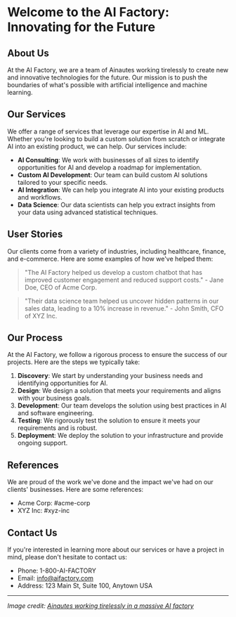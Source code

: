 <!--font:Cinzel Decorative-->

# Welcome to the AI Factory: Innovating for the Future

## About Us
At the AI Factory, we are a team of Ainautes working tirelessly to create new and innovative technologies for the future. Our mission is to push the boundaries of what's possible with artificial intelligence and machine learning.

## Our Services
We offer a range of services that leverage our expertise in AI and ML. Whether you're looking to build a custom solution from scratch or integrate AI into an existing product, we can help. Our services include:

- **AI Consulting**: We work with businesses of all sizes to identify opportunities for AI and develop a roadmap for implementation.
- **Custom AI Development**: Our team can build custom AI solutions tailored to your specific needs.
- **AI Integration**: We can help you integrate AI into your existing products and workflows.
- **Data Science**: Our data scientists can help you extract insights from your data using advanced statistical techniques.

## User Stories
Our clients come from a variety of industries, including healthcare, finance, and e-commerce. Here are some examples of how we've helped them:

> "The AI Factory helped us develop a custom chatbot that has improved customer engagement and reduced support costs." - Jane Doe, CEO of Acme Corp.

> "Their data science team helped us uncover hidden patterns in our sales data, leading to a 10% increase in revenue." - John Smith, CFO of XYZ Inc.

## Our Process
At the AI Factory, we follow a rigorous process to ensure the success of our projects. Here are the steps we typically take:

1. **Discovery**: We start by understanding your business needs and identifying opportunities for AI.
2. **Design**: We design a solution that meets your requirements and aligns with your business goals.
3. **Development**: Our team develops the solution using best practices in AI and software engineering.
4. **Testing**: We rigorously test the solution to ensure it meets your requirements and is robust.
5. **Deployment**: We deploy the solution to your infrastructure and provide ongoing support.

## References
We are proud of the work we've done and the impact we've had on our clients' businesses. Here are some references:

- Acme Corp: #acme-corp
- XYZ Inc: #xyz-inc

## Contact Us
If you're interested in learning more about our services or have a project in mind, please don't hesitate to contact us:

- Phone: 1-800-AI-FACTORY
- Email: info@aifactory.com
- Address: 123 Main St, Suite 100, Anytown USA

---

*Image credit: [Ainautes working tirelessly in a massive AI factory](#)*

<!--

Write me content for website with wallpaper which alt text is:

"A team of Ainautes working tirelessly in a massive AI factory, creating new and innovative technologies for the future."

The name/title of the page should not be 1:1 copy of the alt text but rather a real content of the website which is using this wallpaper.

- Use markdown format 
- Start with heading
- Heading should be short and concise
- The content should look like a real website 
- The website should not be about the wallpaper, wallpaper is just a related background
- Heading should be contain work "wallpaper" or "background"
- Include real sections like references, contact, user stories, etc. use things relevant to the page purpose.
- Feel free to use structure like headings, bullets, numbering, blockquotes, paragraphs, horizontal lines, etc.
- You can use formatting like bold or _italic_
- You can include UTF-8 emojis
- Links should be only #hash anchors (and you can refer to the document itself)
- Do not include images


---


# Welcome to the AI Factory: Innovating for the Future

## About Us
At the AI Factory, we are a team of Ainautes working tirelessly to create new and innovative technologies for the future. Our mission is to push the boundaries of what's possible with artificial intelligence and machine learning.

## Our Services
We offer a range of services that leverage our expertise in AI and ML. Whether you're looking to build a custom solution from scratch or integrate AI into an existing product, we can help. Our services include:

- **AI Consulting**: We work with businesses of all sizes to identify opportunities for AI and develop a roadmap for implementation.
- **Custom AI Development**: Our team can build custom AI solutions tailored to your specific needs.
- **AI Integration**: We can help you integrate AI into your existing products and workflows.
- **Data Science**: Our data scientists can help you extract insights from your data using advanced statistical techniques.

## User Stories
Our clients come from a variety of industries, including healthcare, finance, and e-commerce. Here are some examples of how we've helped them:

> "The AI Factory helped us develop a custom chatbot that has improved customer engagement and reduced support costs." - Jane Doe, CEO of Acme Corp.

> "Their data science team helped us uncover hidden patterns in our sales data, leading to a 10% increase in revenue." - John Smith, CFO of XYZ Inc.

## Our Process
At the AI Factory, we follow a rigorous process to ensure the success of our projects. Here are the steps we typically take:

1. **Discovery**: We start by understanding your business needs and identifying opportunities for AI.
2. **Design**: We design a solution that meets your requirements and aligns with your business goals.
3. **Development**: Our team develops the solution using best practices in AI and software engineering.
4. **Testing**: We rigorously test the solution to ensure it meets your requirements and is robust.
5. **Deployment**: We deploy the solution to your infrastructure and provide ongoing support.

## References
We are proud of the work we've done and the impact we've had on our clients' businesses. Here are some references:

- Acme Corp: #acme-corp
- XYZ Inc: #xyz-inc

## Contact Us
If you're interested in learning more about our services or have a project in mind, please don't hesitate to contact us:

- Phone: 1-800-AI-FACTORY
- Email: info@aifactory.com
- Address: 123 Main St, Suite 100, Anytown USA

---

*Image credit: [Ainautes working tirelessly in a massive AI factory](#)*

-->
